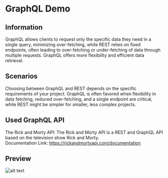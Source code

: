# GraphQL Demo

## Information
GraphQL allows clients to request only the specific data they need in a single query, minimizing over-fetching, while REST relies on fixed endpoints, often leading to over-fetching or under-fetching of data through multiple requests. GraphQL offers more flexibility and efficient data retrieval.

## Scenarios
Choosing between GraphQL and REST depends on the specific requirements of your project. GraphQL is often favored when flexibility in data fetching, reduced over-fetching, and a single endpoint are critical, while REST might be simpler for smaller, less complex projects.

## Used GraphQL API
The Rick and Morty API: The Rick and Morty API is a REST and GraphQL API based on the television show Rick and Morty.\
Documentation Link: https://rickandmortyapi.com/documentation

## Preview
![alt text](https://i.postimg.cc/660XfFZJ/imgonline-com-ua-twotoone-wr-ABti5cdh-Nt-QM8.png "img")
